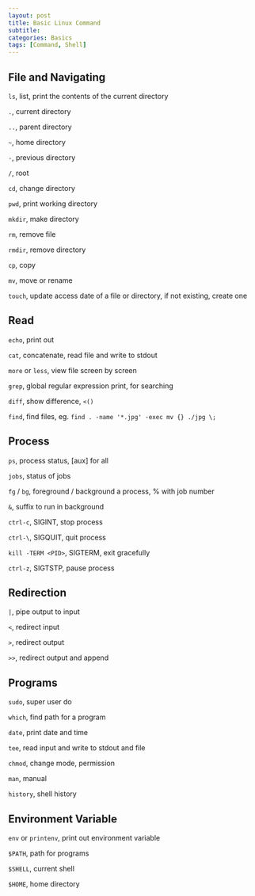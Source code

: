 ```yaml
---
layout: post
title: Basic Linux Command
subtitle: 
categories: Basics 
tags: [Command, Shell]
---
```


## File and Navigating
`ls`, list, print the contents of the current directory

`.`, current directory

`..`, parent directory

`~`, home directory

`-`, previous directory

`/`, root

`cd`, change directory

`pwd`, print working directory

`mkdir`, make directory

`rm`, remove file

`rmdir`, remove directory

`cp`, copy

`mv`, move or rename

`touch`, update access date of a file or directory, if not existing, create one

## Read
`echo`, print out

`cat`, concatenate, read file and write to stdout

`more` or `less`, view file screen by screen

`grep`, global regular expression print, for searching

`diff`, show difference, `<()`

`find`, find files, eg. `find . -name '*.jpg' -exec mv {} ./jpg \;`

## Process
`ps`, process status, [aux] for all

`jobs`, status of jobs

`fg` / `bg`, foreground / background a process, % with job number

`&`, suffix to run in background

`ctrl-c`, SIGINT, stop process

`ctrl-\`, SIGQUIT, quit process

`kill -TERM <PID>`, SIGTERM, exit gracefully

`ctrl-z`, SIGTSTP, pause process

## Redirection
`|`, pipe output to input

`<`, redirect input

`>`, redirect output

`>>`, redirect output and append

## Programs
`sudo`, super user do

`which`, find path for a program

`date`, print date and time

`tee`, read input and write to stdout and file

`chmod`, change mode, permission

`man`, manual

`history`, shell history

## Environment Variable
`env` or `printenv`, print out environment variable

`$PATH`, path for programs

`$SHELL`, current shell

`$HOME`, home directory